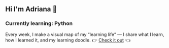 ## Hi I'm Adriana 👋

### Currently learning: Python

Every week, I make a visual map of my “learning life” — I share what I learn, how I learned it, and my learning doodle.
 👉 [Check it out](https://adrianavanegas.substack.com/) 👈
<!--
**adriana-vanegas/adriana-vanegas** is a ✨ _special_ ✨ repository because its `README.md` (this file) appears on your GitHub profile.

Here are some ideas to get you started:

- 🔭 I’m currently working on ...
- 🌱 I’m currently learning ...
- 👯 I’m looking to collaborate on ...
- 🤔 I’m looking for help with ...
- 💬 Ask me about ...
- 📫 How to reach me: ...
- 😄 Pronouns: ...
- ⚡ Fun fact: ...
-->
